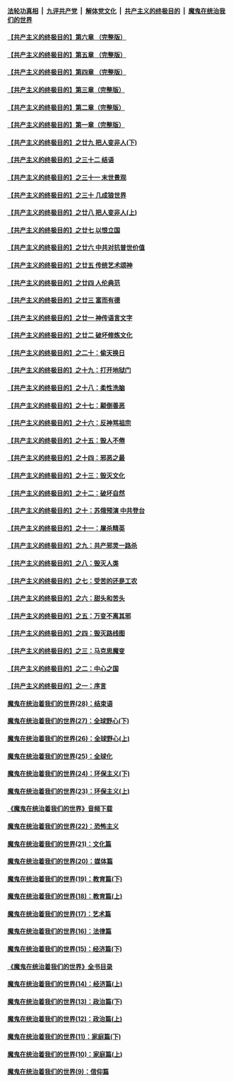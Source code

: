####  [法轮功真相](../../../../basic/blob/master/README.md?t=06051831) &nbsp;|&nbsp; [九评共产党](../../../../9ping.md/blob/master/README.md?t=06051831) &nbsp;|&nbsp; [解体党文化](../../../../jtdwh.md/blob/master/README.md?t=06051831)  &nbsp;|&nbsp; [共产主义的终极目的](../../../../gczydzjmd.md/blob/master/README.md?t=06051831) &nbsp;|&nbsp; [魔鬼在统治我们的世界](../../../../mgztzwmdsj.md/blob/master/README.md?t=06051831) 

#### [【共产主义的终极目的】第六章 （完整版）](../pages/nsc422/n11428913.md?t=06051831) 

#### [【共产主义的终极目的】第五章 （完整版）](../pages/nsc422/n11428912.md?t=06051831) 

#### [【共产主义的终极目的】第四章 （完整版）](../pages/nsc422/n11428907.md?t=06051831) 

#### [【共产主义的终极目的】第三章（完整版）](../pages/nsc422/n11428848.md?t=06051831) 

#### [【共产主义的终极目的】第二章（完整版）](../pages/nsc422/n11428831.md?t=06051831) 

#### [【共产主义的终极目的】第一章（完整版）](../pages/nsc422/n11417651.md?t=06051831) 

#### [【共产主义的终极目的】之廿九 把人变非人(下)](../pages/nsc422/n11344140.md?t=06051831) 

#### [【共产主义的终极目的】之三十二 结语](../pages/nsc422/n11360535.md?t=06051831) 

#### [【共产主义的终极目的】之三十一 末世景观](../pages/nsc422/n11351129.md?t=06051831) 

#### [【共产主义的终极目的】之三十 几成狼世界](../pages/nsc422/n11348280.md?t=06051831) 

#### [【共产主义的终极目的】之廿八 把人变非人(上)](../pages/nsc422/n11340492.md?t=06051831) 

#### [【共产主义的终极目的】之廿七 以恨立国](../pages/nsc422/n11336944.md?t=06051831) 

#### [【共产主义的终极目的】之廿六 中共对抗普世价值](../pages/nsc422/n11324785.md?t=06051831) 

#### [【共产主义的终极目的】之廿五 传统艺术颂神](../pages/nsc422/n11296396.md?t=06051831) 

#### [【共产主义的终极目的】之廿四 人伦典范](../pages/nsc422/n11296397.md?t=06051831) 

#### [【共产主义的终极目的】之廿三 富而有德](../pages/nsc422/n11283598.md?t=06051831) 

#### [【共产主义的终极目的】之廿一 神传语言文字](../pages/nsc422/n11263265.md?t=06051831) 

#### [【共产主义的终极目的】之廿二 破坏修炼文化](../pages/nsc422/n11245728.md?t=06051831) 

#### [【共产主义的终极目的】之二十：偷天换日](../pages/nsc422/n11238846.md?t=06051831) 

#### [【共产主义的终极目的】之十九：打开地狱门](../pages/nsc422/n11206376.md?t=06051831) 

#### [【共产主义的终极目的】之十八：柔性洗脑](../pages/nsc422/n11199994.md?t=06051831) 

#### [【共产主义的终极目的】之十七：颠倒善恶](../pages/nsc422/n11179782.md?t=06051831) 

#### [【共产主义的终极目的】之十六：反神骂祖宗](../pages/nsc422/n11166798.md?t=06051831) 

#### [【共产主义的终极目的】之十五：毁人不倦](../pages/nsc422/n11166792.md?t=06051831) 

#### [【共产主义的终极目的】之十四：邪恶之最](../pages/nsc422/n11150249.md?t=06051831) 

#### [【共产主义的终极目的】之十三：毁灭文化](../pages/nsc422/n11135227.md?t=06051831) 

#### [【共产主义的终极目的】之十二：破坏自然](../pages/nsc422/n11135214.md?t=06051831) 

#### [【共产主义的终极目的】之十：苏俄预演 中共登台](../pages/nsc422/n11118424.md?t=06051831) 

#### [【共产主义的终极目的】之十一：屠杀精英](../pages/nsc422/n11118442.md?t=06051831) 

#### [【共产主义的终极目的】之九：共产邪灵一路杀](../pages/nsc422/n11114139.md?t=06051831) 

#### [【共产主义的终极目的】之八：毁灭人类](../pages/nsc422/n11108503.md?t=06051831) 

#### [【共产主义的终极目的】之七：受苦的还是工农](../pages/nsc422/n11101809.md?t=06051831) 

#### [【共产主义的终极目的】之六：甜头和苦头](../pages/nsc422/n11096971.md?t=06051831) 

#### [【共产主义的终极目的】之五：万变不离其邪](../pages/nsc422/n11091285.md?t=06051831) 

#### [【共产主义的终极目的】之四：毁灭路线图](../pages/nsc422/n11086284.md?t=06051831) 

#### [【共产主义的终极目的】之三：马克思魔变](../pages/nsc422/n11061941.md?t=06051831) 

#### [【共产主义的终极目的】之二：中心之国](../pages/nsc422/n11047728.md?t=06051831) 

#### [【共产主义的终极目的】之一：序言](../pages/nsc422/n11086077.md?t=06051831) 

#### [魔鬼在统治着我们的世界(28)：结束语](../pages/nsc422/n10936246.md?t=06051831) 

#### [魔鬼在统治着我们的世界(27)：全球野心(下)](../pages/nsc422/n10928319.md?t=06051831) 

#### [魔鬼在统治着我们的世界(26)：全球野心(上)](../pages/nsc422/n10900318.md?t=06051831) 

#### [魔鬼在统治着我们的世界(25)：全球化](../pages/nsc422/n10788205.md?t=06051831) 

#### [魔鬼在统治着我们的世界(24)：环保主义(下)](../pages/nsc422/n10695307.md?t=06051831) 

#### [魔鬼在统治着我们的世界(23)：环保主义(上)](../pages/nsc422/n10688613.md?t=06051831) 

#### [《魔鬼在统治着我们的世界》音频下载](../pages/nsc422/n10635553.md?t=06051831) 

#### [魔鬼在统治着我们的世界(22)：恐怖主义](../pages/nsc422/n10614727.md?t=06051831) 

#### [魔鬼在统治着我们的世界(21)：文化篇](../pages/nsc422/n10597706.md?t=06051831) 

#### [魔鬼在统治着我们的世界(20)：媒体篇](../pages/nsc422/n10586579.md?t=06051831) 

#### [魔鬼在统治着我们的世界(19)：教育篇(下)](../pages/nsc422/n10564808.md?t=06051831) 

#### [魔鬼在统治着我们的世界(18)：教育篇(上)](../pages/nsc422/n10526970.md?t=06051831) 

#### [魔鬼在统治着我们的世界(17)：艺术篇](../pages/nsc422/n10499093.md?t=06051831) 

#### [魔鬼在统治着我们的世界(16)：法律篇](../pages/nsc422/n10485969.md?t=06051831) 

#### [魔鬼在统治着我们的世界(15)：经济篇(下)](../pages/nsc422/n10469975.md?t=06051831) 

#### [《魔鬼在统治着我们的世界》全书目录](../pages/nsc422/n10464261.md?t=06051831) 

#### [魔鬼在统治着我们的世界(14)：经济篇(上)](../pages/nsc422/n10457370.md?t=06051831) 

#### [魔鬼在统治着我们的世界(13)：政治篇(下)](../pages/nsc422/n10448270.md?t=06051831) 

#### [魔鬼在统治着我们的世界(12)：政治篇(上)](../pages/nsc422/n10444576.md?t=06051831) 

#### [魔鬼在统治着我们的世界(11)：家庭篇(下)](../pages/nsc422/n10440961.md?t=06051831) 

#### [魔鬼在统治着我们的世界(10)：家庭篇(上)](../pages/nsc422/n10435448.md?t=06051831) 

#### [魔鬼在统治着我们的世界(9)：信仰篇](../pages/nsc422/n10432159.md?t=06051831) 

